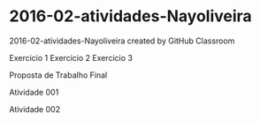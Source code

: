 # 2016-02-atividades-Nayoliveira
2016-02-atividades-Nayoliveira created by GitHub Classroom

Exercicio 1
Exercicio 2
Exercicio 3

Proposta de Trabalho Final

Atividade 001

Atividade 002